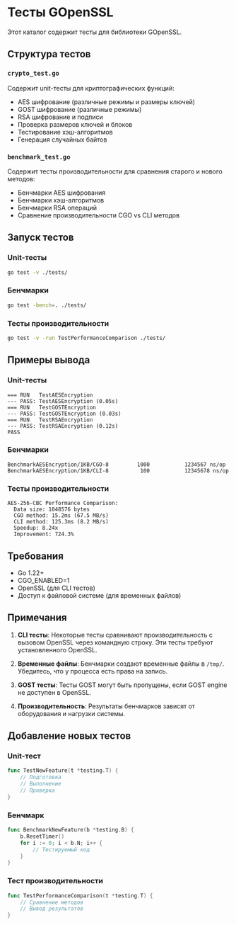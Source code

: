 # Тесты GOpenSSL

Этот каталог содержит тесты для библиотеки GOpenSSL.

## Структура тестов

### `crypto_test.go`
Содержит unit-тесты для криптографических функций:
- AES шифрование (различные режимы и размеры ключей)
- GOST шифрование (различные режимы)
- RSA шифрование и подписи
- Проверка размеров ключей и блоков
- Тестирование хэш-алгоритмов
- Генерация случайных байтов

### `benchmark_test.go`
Содержит тесты производительности для сравнения старого и нового методов:
- Бенчмарки AES шифрования
- Бенчмарки хэш-алгоритмов
- Бенчмарки RSA операций
- Сравнение производительности CGO vs CLI методов

## Запуск тестов

### Unit-тесты
```bash
go test -v ./tests/
```

### Бенчмарки
```bash
go test -bench=. ./tests/
```

### Тесты производительности
```bash
go test -v -run TestPerformanceComparison ./tests/
```

## Примеры вывода

### Unit-тесты
```
=== RUN   TestAESEncryption
--- PASS: TestAESEncryption (0.05s)
=== RUN   TestGOSTEncryption
--- PASS: TestGOSTEncryption (0.03s)
=== RUN   TestRSAEncryption
--- PASS: TestRSAEncryption (0.12s)
PASS
```

### Бенчмарки
```
BenchmarkAESEncryption/1KB/CGO-8         1000           1234567 ns/op
BenchmarkAESEncryption/1KB/CLI-8          100           12345678 ns/op
```

### Тесты производительности
```
AES-256-CBC Performance Comparison:
  Data size: 1048576 bytes
  CGO method: 15.2ms (67.5 MB/s)
  CLI method: 125.3ms (8.2 MB/s)
  Speedup: 8.24x
  Improvement: 724.3%
```

## Требования

- Go 1.22+
- CGO_ENABLED=1
- OpenSSL (для CLI тестов)
- Доступ к файловой системе (для временных файлов)

## Примечания

1. **CLI тесты**: Некоторые тесты сравнивают производительность с вызовом OpenSSL через командную строку. Эти тесты требуют установленного OpenSSL.

2. **Временные файлы**: Бенчмарки создают временные файлы в `/tmp/`. Убедитесь, что у процесса есть права на запись.

3. **GOST тесты**: Тесты GOST могут быть пропущены, если GOST engine не доступен в OpenSSL.

4. **Производительность**: Результаты бенчмарков зависят от оборудования и нагрузки системы.

## Добавление новых тестов

### Unit-тест
```go
func TestNewFeature(t *testing.T) {
    // Подготовка
    // Выполнение
    // Проверка
}
```

### Бенчмарк
```go
func BenchmarkNewFeature(b *testing.B) {
    b.ResetTimer()
    for i := 0; i < b.N; i++ {
        // Тестируемый код
    }
}
```

### Тест производительности
```go
func TestPerformanceComparison(t *testing.T) {
    // Сравнение методов
    // Вывод результатов
}
``` 